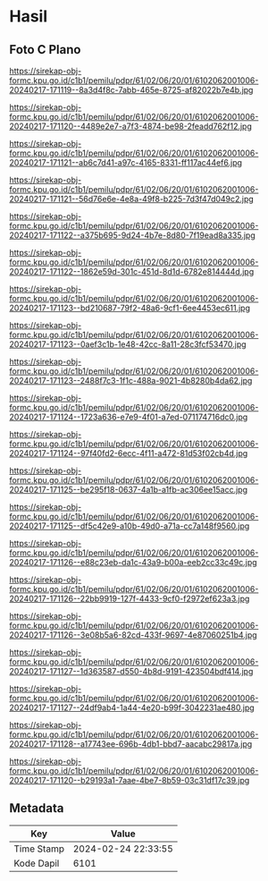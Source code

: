 # Hasil

## Foto C Plano

https://sirekap-obj-formc.kpu.go.id/c1b1/pemilu/pdpr/61/02/06/20/01/6102062001006-20240217-171119--8a3d4f8c-7abb-465e-8725-af82022b7e4b.jpg

https://sirekap-obj-formc.kpu.go.id/c1b1/pemilu/pdpr/61/02/06/20/01/6102062001006-20240217-171120--4489e2e7-a7f3-4874-be98-2feadd762f12.jpg

https://sirekap-obj-formc.kpu.go.id/c1b1/pemilu/pdpr/61/02/06/20/01/6102062001006-20240217-171121--ab6c7d41-a97c-4165-8331-ff117ac44ef6.jpg

https://sirekap-obj-formc.kpu.go.id/c1b1/pemilu/pdpr/61/02/06/20/01/6102062001006-20240217-171121--56d76e6e-4e8a-49f8-b225-7d3f47d049c2.jpg

https://sirekap-obj-formc.kpu.go.id/c1b1/pemilu/pdpr/61/02/06/20/01/6102062001006-20240217-171122--a375b695-9d24-4b7e-8d80-7f19ead8a335.jpg

https://sirekap-obj-formc.kpu.go.id/c1b1/pemilu/pdpr/61/02/06/20/01/6102062001006-20240217-171122--1862e59d-301c-451d-8d1d-6782e814444d.jpg

https://sirekap-obj-formc.kpu.go.id/c1b1/pemilu/pdpr/61/02/06/20/01/6102062001006-20240217-171123--bd210687-79f2-48a6-9cf1-6ee4453ec611.jpg

https://sirekap-obj-formc.kpu.go.id/c1b1/pemilu/pdpr/61/02/06/20/01/6102062001006-20240217-171123--0aef3c1b-1e48-42cc-8a11-28c3fcf53470.jpg

https://sirekap-obj-formc.kpu.go.id/c1b1/pemilu/pdpr/61/02/06/20/01/6102062001006-20240217-171123--2488f7c3-1f1c-488a-9021-4b8280b4da62.jpg

https://sirekap-obj-formc.kpu.go.id/c1b1/pemilu/pdpr/61/02/06/20/01/6102062001006-20240217-171124--1723a636-e7e9-4f01-a7ed-071174716dc0.jpg

https://sirekap-obj-formc.kpu.go.id/c1b1/pemilu/pdpr/61/02/06/20/01/6102062001006-20240217-171124--97f40fd2-6ecc-4f11-a472-81d53f02cb4d.jpg

https://sirekap-obj-formc.kpu.go.id/c1b1/pemilu/pdpr/61/02/06/20/01/6102062001006-20240217-171125--be295f18-0637-4a1b-a1fb-ac306ee15acc.jpg

https://sirekap-obj-formc.kpu.go.id/c1b1/pemilu/pdpr/61/02/06/20/01/6102062001006-20240217-171125--df5c42e9-a10b-49d0-a71a-cc7a148f9560.jpg

https://sirekap-obj-formc.kpu.go.id/c1b1/pemilu/pdpr/61/02/06/20/01/6102062001006-20240217-171126--e88c23eb-da1c-43a9-b00a-eeb2cc33c49c.jpg

https://sirekap-obj-formc.kpu.go.id/c1b1/pemilu/pdpr/61/02/06/20/01/6102062001006-20240217-171126--22bb9919-127f-4433-9cf0-f2972ef623a3.jpg

https://sirekap-obj-formc.kpu.go.id/c1b1/pemilu/pdpr/61/02/06/20/01/6102062001006-20240217-171126--3e08b5a6-82cd-433f-9697-4e87060251b4.jpg

https://sirekap-obj-formc.kpu.go.id/c1b1/pemilu/pdpr/61/02/06/20/01/6102062001006-20240217-171127--1d363587-d550-4b8d-9191-423504bdf414.jpg

https://sirekap-obj-formc.kpu.go.id/c1b1/pemilu/pdpr/61/02/06/20/01/6102062001006-20240217-171127--24df9ab4-1a44-4e20-b99f-3042231ae480.jpg

https://sirekap-obj-formc.kpu.go.id/c1b1/pemilu/pdpr/61/02/06/20/01/6102062001006-20240217-171128--a17743ee-696b-4db1-bbd7-aacabc29817a.jpg

https://sirekap-obj-formc.kpu.go.id/c1b1/pemilu/pdpr/61/02/06/20/01/6102062001006-20240217-171120--b29193a1-7aae-4be7-8b59-03c31df17c39.jpg


## Metadata

| Key        | Value               |
| ---------- | ------------------- |
| Time Stamp | 2024-02-24 22:33:55 |
| Kode Dapil | 6101                |



